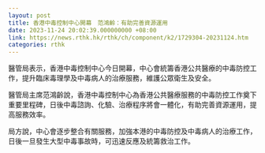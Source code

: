 ```yaml
---
layout: post
title: 香港中毒控制中心開幕　范鴻齡：有助完善資源運用
date: 2023-11-24 20:02:39.000000000 +08:00
link: https://news.rthk.hk/rthk/ch/component/k2/1729304-20231124.htm
categories: rthk
---
```


醫管局表示，香港中毒控制中心今日開幕，中心會統籌香港公共醫療的中毒防控工作，提升臨床毒理學及中毒病人的治療服務，維護公眾衛生及安全。

醫管局主席范鴻齡說，香港中毒控制中心為香港公共醫療服務的中毒防控工作奠下重要里程碑，日後中毒諮詢、化驗、治療程序將會一體化，有助完善資源運用，提高服務效率。

局方說，中心會逐步整合有關服務，加強本港的中毒防控及中毒病人的治療工作，日後一旦發生大型中毒事故時，可迅速反應及統籌救治工作。
